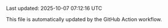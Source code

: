 Last updated: 2025-10-07 07:12:16 UTC

This file is automatically updated by the GitHub Action workflow.

